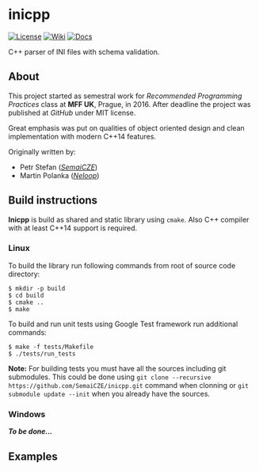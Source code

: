 # inicpp

[![License](https://img.shields.io/badge/license-mit-blue.svg)](http://badges.mit-license.org)
[![Wiki](https://img.shields.io/badge/docs-wiki-orange.svg)](https://github.com/SemaiCZE/inicpp/wiki)
[![Docs](https://img.shields.io/badge/docs-latest-brightgreen.svg)](http://semaicze.github.io/inicpp)

C++ parser of INI files with schema validation.

## About

This project started as semestral work for _Recommended Programming Practices_ class at **MFF UK**, Prague, in 2016. After deadline the project was published at _GitHub_ under MIT license.

Great emphasis was put on qualities of object oriented design and clean implementation with modern C++14 features.

Originally written by:

- Petr Stefan (_[SemaiCZE](https://github.com/SemaiCZE/)_)
- Martin Polanka (_[Neloop](https://github.com/Neloop/)_)

## Build instructions

**Inicpp** is build as shared and static library using `cmake`. Also C++ compiler with at least C++14 support is required.

### Linux

To build the library run following commands from root of source code directory:

```Shell
$ mkdir -p build
$ cd build
$ cmake ..
$ make
```

To build and run unit tests using Google Test framework run additional commands:

```Shell
$ make -f tests/Makefile
$ ./tests/run_tests
```

**Note:** For building tests you must have all the sources including git submodules. This could be done using `git clone --recursive https://github.com/SemaiCZE/inicpp.git` command when clonning or `git submodule update --init` when you already have the sources.

### Windows

_**To be done...**_

## Examples
